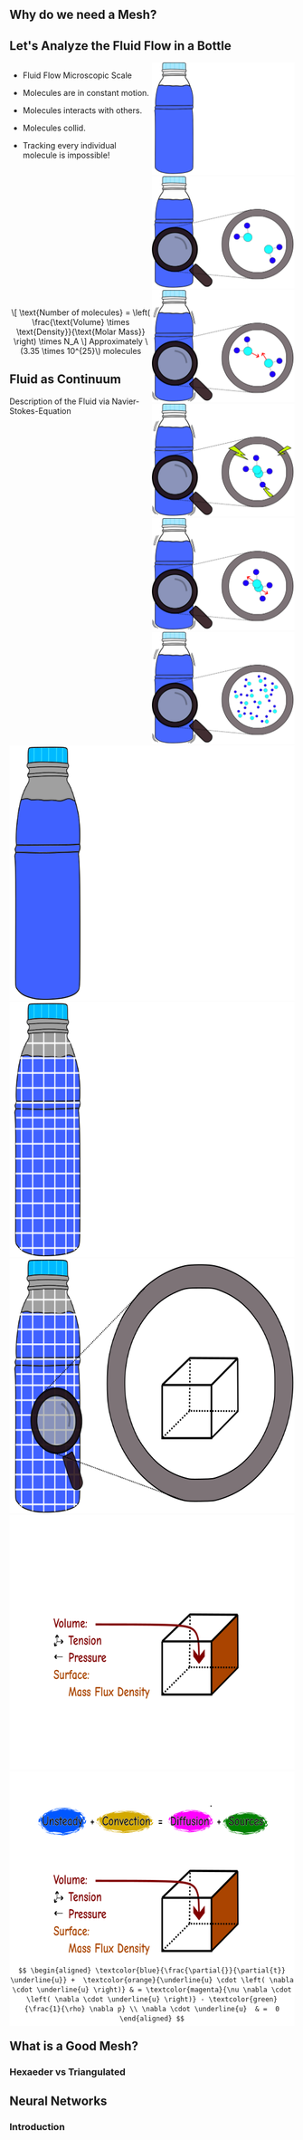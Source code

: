 <style>

#left {
  left:-8.33%;
  text-align: left;
  float: left;
  width:50%;
  z-index:-10;
}

#right {
  left:31.25%;
  top: 75px;
  float: right;
  text-align: right;
  z-index:-10;
  width:50%;
}
#fs-size {
  font-size:2px;
}

</style>
## Why do we need a Mesh?


## Let's Analyze the Fluid Flow in a Bottle

<div id ="left" >

- Fluid Flow Microscopic Scale
<!-- .element: class="fragment" data-fragment-index="0"-->
- Molecules are in constant motion.
<!-- .element: class="fragment" data-fragment-index="1"-->
- Molecules interacts with others.
<!-- .element: class="fragment" data-fragment-index="2"-->
- Molecules collid.
<!-- .element: class="fragment" data-fragment-index="2"-->
- Tracking every individual molecule is impossible!
<!-- .element: class="fragment" data-fragment-index="3"-->
</div>

<div id ="right">
  <div class="r-stack">
      <img
      class="fragment fade-out"
      data-fragment-index="0"
      src="assets/water_bottle.png"
    />
    <img
      class="fragment current-visible"
      data-fragment-index="0"
      src="assets/water_bottle_zoom_particles_init.png"
    /> 
    <img
      class="fragment current-visible"
      data-fragment-index="1"
      src="assets/water_bottle_zoom_particles_init_shake.png"
    /> 
    <img
      class="fragment current-visible" 
      data-fragment-index="2"
      src="assets/water_bottle_zoom_particles_crash.png"
    />
    <img
      class="fragment current-visible"
      data-fragment-index="3"
      src="assets/water_bottle_zoom_particles_new.png"
    />
    <img
      class="fragment"
      data-fragment-index="4"
      src="assets/water_bottle_zoom_particles_many.png"
    />
  </div>
</div>

<div style="margin-top:450px; text-align: center;">
  <p style="font-size: 1em;">
    \[
    \text{Number of molecules} = \left( \frac{\text{Volume} \times \text{Density}}{\text{Molar Mass}} \right) \times N_A
    \]
    Approximately \(3.35 \times 10^{25}\) molecules
    <!-- .element: class="fragment" data-fragment-index="3"-->
  </p>
</div>


## Fluid as Continuum
 
Description of the Fluid via Navier-Stokes-Equation
<div class = "r-stack" >
  <img 
    class="fragment fade-in-then-out"
    src="./assets/fv001.png"
    data-fragment-index="1"
    height= "450"
  />
  <img 
    class="fragment fade-in-then-out"
    src="./assets/fv002.png"
    data-fragment-index="2"
    height= "450"
  />
  <img 
    class="fragment fade-in-then-out"
    src="./assets/fv003.png"
    data-fragment-index="3"
    height= "450"
  />
  <img 
    class="fragment fade-in-then-out"
    src="./assets/fv004.png"
    data-fragment-index="4"
    height= "450"
  />
 <img 
    class="fragment fade-in"
    src="./assets/fv0066.png"
    data-fragment-index="5"
    height= "450"
  />

</div>
<div style="margin-top:-125px; text-align: center;">

`$$
\begin{aligned}
  \textcolor{blue}{\frac{\partial{}}{\partial{t}} \underline{u}} + 
  \textcolor{orange}{\underline{u} \cdot \left( \nabla \cdot \underline{u} \right)}
  & =
  \textcolor{magenta}{\nu \nabla \cdot \left( \nabla \cdot \underline{u} \right)} -
  \textcolor{green}{\frac{1}{\rho} \nabla p}
  \\
  \nabla \cdot \underline{u} 
  & = 
  0
\end{aligned}
$$`
<!-- .element: class="fragment fade-in" data-fragment-index="5" -->

</div>



## What is a Good Mesh?


### Hexaeder vs Triangulated



##  Neural Networks
### Introduction
